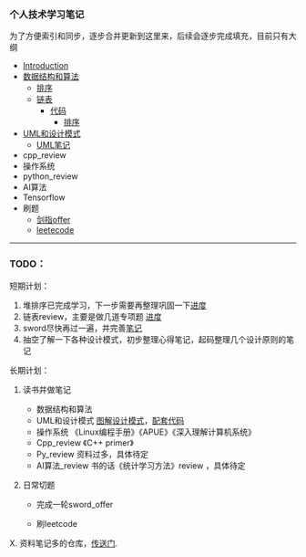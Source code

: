 
### 个人技术学习笔记
为了方便索引和同步，逐步合并更新到这里来，后续会逐步完成填充，目前只有大纲

* [Introduction](README.md)
* [数据结构和算法](datastructure_and_algorithm/README.md)
    * [排序](datastructure_and_algorithm/sort.md)
    * [链表](datastructure_and_algorithm/list.md)
        * [代码](datastructure_and_algorithm/code/README.md) 
            * [排序](datastructure_and_algorithm/code/sort/README.md) 
* [UML和设计模式](uml_and_design_pattern/README.md)
    * [UML笔记](uml_and_design_pattern/UML.md)
* cpp_review
* 操作系统
* python_review
* AI算法
* Tensorflow
* 刷题
    * [剑指offer](coding_practice/sword_offer/resolution.md)
    * [leetecode](coding_practice/leetcode/resolution.md)

---

### TODO：

短期计划：

1. 堆排序已完成学习，下一步需要再整理巩固一下[进度](datastructure_and_algorithm/code/sort/sort/README.md)
2. 链表review，主要是做几道专项题 [进度](datastructure_and_algorithm/README.md)
3. sword尽快再过一遍，并完善[笔记](coding_practice/sword_offer/resolution.md)
4. 抽空了解一下各种设计模式，初步整理心得笔记，起码整理几个设计原则的笔记



长期计划：

1. 读书并做笔记
   * 数据结构和算法 
   * UML和设计模式 [图解设计模式](https://design-patterns.readthedocs.io/zh_CN/latest/index.html)，[配套代码](https://github.com/me115/design_patterns)
   * 操作系统 《Linux编程手册》《APUE》《深入理解计算机系统》
   * Cpp_review 《C++ primer》
   * Py_review  资料过多，具体待定
   * AI算法_review  书的话《统计学习方法》review ，具体待定

2. 日常切题

   * 完成一轮sword_offer

   * 刷leetcode


X. 资料笔记多的仓库，[传送门](https://github.com/me115/free-programming-books-zh_CN). 

